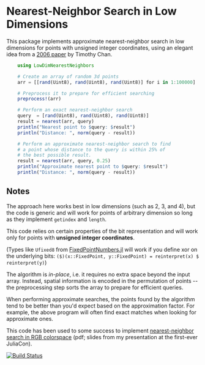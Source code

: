 # Nearest-Neighbor Search in Low Dimensions

This package implements approximate nearest-neighbor search in low dimensions for points with unsigned integer coordinates, using an elegant idea from a [2006 paper](http://cs.uwaterloo.ca/~tmchan/sss.ps) by Timothy Chan.

```julia
	using LowDimNearestNeighbors

	# Create an array of random 3d points
	arr = [[rand(Uint8), rand(Uint8), rand(Uint8)] for i in 1:100000]

	# Preprocess it to prepare for efficient searching
	preprocess!(arr)

	# Perform an exact nearest-neighbor search
	query  = [rand(Uint8), rand(Uint8), rand(Uint8)]
	result = nearest(arr, query)
	println("Nearest point to $query: $result")
	println("Distance: ", norm(query - result))

	# Perform an approximate nearest-neighbor search to find
	# a point whose distance to the query is within 25% of 
	# the best possible result.
	result = nearest(arr, query, 0.25)
	println("Approximate nearest point to $query: $result")
	println("Distance: ", norm(query - result))
```

## Notes

The approach here works best in low dimensions (such as 2, 3, and 4), but the code is generic and will work for points of arbitrary dimension so long as they implement `getindex` and `length`.

This code relies on certain properties of the bit representation and will work only for points with **unsigned integer coordinates**.

(Types like `Ufixed8` from [FixedPointNumbers.jl](https://github.com/JeffBezanson/FixedPointNumbers.jl) will work if you define xor on the underlying bits: `($)(x::FixedPoint, y::FixedPoint) = reinterpret(x) $ reinterpret(y)`)

The algorithm is _in-place_, i.e. it requires no extra space beyond the input array. Instead, spatial information is encoded in the permutation of points -- the preprocessing step sorts the array to prepare for efficient queries.

When performing approximate searches, the points found by the algorithm tend to be better than you'd expect based on the approximation factor. For example, the above program will often find exact matches when looking for approximate ones.

This code has been used to some success to implement [nearest-neighbor search in RGB colorspace](https://github.com/JuliaCon/presentations/blob/78822834cbcd5a2db54f267140fdaadefef0c686/Pixels/Pixels2014.pdf?raw=true) (pdf; slides from my presentation at the first-ever JuliaCon).

[![Build Status](https://travis-ci.org/yurivish/LowDimNearestNeighbors.jl.svg?branch=master)](https://travis-ci.org/yurivish/LowDimNearestNeighbors.jl)
